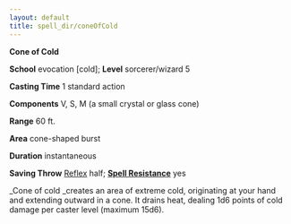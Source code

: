 ```yaml
---
layout: default
title: spell_dir/coneOfCold
---
```

 **Cone of Cold**

**School** evocation [cold]; **Level** sorcerer/wizard 5

**Casting Time** 1 standard action

**Components** V, S, M (a small crystal or glass cone)

**Range** 60 ft.

**Area** cone-shaped burst

**Duration** instantaneous

**Saving Throw** [Reflex](../combat#_reflex) half; **[Spell Resistance](../glossary#_spell-resistance)** yes

_Cone of cold _creates an area of extreme cold, originating at your hand and extending outward in a cone. It drains heat, dealing 1d6 points of cold damage per caster level (maximum 15d6).

